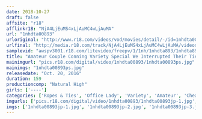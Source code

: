 ```yaml
---
date: 2018-10-27
draft: false
affsite: "r18"
afflinkr18: "NjA4LjEuMS4xLjAuMC4wLjAuMA"
url: "1nhdta00893"
urloriginal: "http://www.r18.com/videos/vod/movies/detail/-/id=1nhdta00893"
urlfinal: "http://media.r18.com/track/NjA4LjEuMS4xLjAuMC4wLjAuMA/videos/vod/movies/detail/-/id=1nhdta00893"
samplevid: "awspv3001.r18.com/litevideo/freepv/1/1nh/1nhdta893/1nhdta893_dmb_w.mp4"
title: "Amateur Couple Conning Variety Special We Interrupted Their Tied Up First Experiences At A Love Hotel By Fucking His Girlfriend While He Watches"
mainimgurl: "pics.r18.com/digital/video/1nhdta00893/1nhdta00893ps.jpg"
mainimgs: "1nhdta00893ps.jpg"
releasedate: "Oct. 20, 2016"
duration: 159
productioncomp: "Natural High"
girls: ['----']
categories: ['Ropes & Ties', 'Office Lady', 'Variety', 'Amateur', 'Cheating Wife', 'Couple', 'Hi-Def']
imgurls: ['pics.r18.com/digital/video/1nhdta00893/1nhdta00893jp-1.jpg', 'pics.r18.com/digital/video/1nhdta00893/1nhdta00893jp-2.jpg', 'pics.r18.com/digital/video/1nhdta00893/1nhdta00893jp-3.jpg', 'pics.r18.com/digital/video/1nhdta00893/1nhdta00893jp-4.jpg', 'pics.r18.com/digital/video/1nhdta00893/1nhdta00893jp-5.jpg', 'pics.r18.com/digital/video/1nhdta00893/1nhdta00893jp-6.jpg', 'pics.r18.com/digital/video/1nhdta00893/1nhdta00893jp-7.jpg', 'pics.r18.com/digital/video/1nhdta00893/1nhdta00893jp-8.jpg', 'pics.r18.com/digital/video/1nhdta00893/1nhdta00893jp-9.jpg', 'pics.r18.com/digital/video/1nhdta00893/1nhdta00893jp-10.jpg', 'pics.r18.com/digital/video/1nhdta00893/1nhdta00893jp-11.jpg', 'pics.r18.com/digital/video/1nhdta00893/1nhdta00893jp-12.jpg', 'pics.r18.com/digital/video/1nhdta00893/1nhdta00893jp-13.jpg', 'pics.r18.com/digital/video/1nhdta00893/1nhdta00893jp-14.jpg', 'pics.r18.com/digital/video/1nhdta00893/1nhdta00893jp-15.jpg', 'pics.r18.com/digital/video/1nhdta00893/1nhdta00893jp-16.jpg', 'pics.r18.com/digital/video/1nhdta00893/1nhdta00893jp-17.jpg', 'pics.r18.com/digital/video/1nhdta00893/1nhdta00893jp-18.jpg', 'pics.r18.com/digital/video/1nhdta00893/1nhdta00893jp-19.jpg', 'pics.r18.com/digital/video/1nhdta00893/1nhdta00893jp-20.jpg']
imgs: ['1nhdta00893jp-1.jpg', '1nhdta00893jp-2.jpg', '1nhdta00893jp-3.jpg', '1nhdta00893jp-4.jpg', '1nhdta00893jp-5.jpg', '1nhdta00893jp-6.jpg', '1nhdta00893jp-7.jpg', '1nhdta00893jp-8.jpg', '1nhdta00893jp-9.jpg', '1nhdta00893jp-10.jpg', '1nhdta00893jp-11.jpg', '1nhdta00893jp-12.jpg', '1nhdta00893jp-13.jpg', '1nhdta00893jp-14.jpg', '1nhdta00893jp-15.jpg', '1nhdta00893jp-16.jpg', '1nhdta00893jp-17.jpg', '1nhdta00893jp-18.jpg', '1nhdta00893jp-19.jpg', '1nhdta00893jp-20.jpg']
---
```

